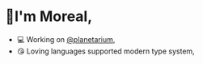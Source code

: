 # 🧒I'm Moreal,

- 💻 Working on [@planetarium],
- 😘 Loving languages supported modern type system,

[@planetarium]: https://github.com/planetarium